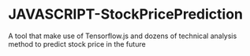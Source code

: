 # JAVASCRIPT-StockPricePrediction
A tool that make use of Tensorflow.js and dozens of technical analysis method to predict stock price in the future
